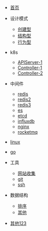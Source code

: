 <!-- docs/_sidebar.md -->

<!-- s -->
* [首页](/zh-cn/)
<!-- * [指南](zh-cn/guide) -->
<!-- * [记录](zh-cn/公司记录/1.md) -->

* 设计模式

  * [创建型](zh-cn/设计模式/创建型_5.md)
  * [结构型](zh-cn/设计模式/结构型_7.md)
  * [行为型](zh-cn/设计模式/行为型_11.md)


* k8s
    * [APIServer-1](zh-cn/K*S/APIServer-1.md)
    * [Controller-1](zh-cn/K*S/Controller-1.md)
    * [Controller-2](zh-cn/K*S/Controller-2.md)
* 中间件
  * [redis](zh-cn/中间件/redis.md)
  * [redis2](zh-cn/中间件/redis2.md)
  * [redis3](zh-cn/中间件/redis3.md)
  * [es](zh-cn/中间件/es.md)
  * [etcd](zh-cn/中间件/etcd.md)
  * [influxdb](zh-cn/中间件/influxdb.md)
  * [nginx](zh-cn/中间件/nginx.md)
  * [rocketmq](zh-cn/中间件/mq.md)

* [linux](zh-cn/linux/linux1.md)

* [go](zh-cn/goland/gmp.md)


* 工具
    * [网站收集](zh-cn/工具/网站收集.md)
    * [git](zh-cn/工具/git.md)
    * [ssh](zh-cn/工具/ssh.md)

* 数据结构
    * [排序](zh-cn/数据结构/排序.md)
    * [其他](zh-cn/数据结构/1.md)
*  [其他123](/zh-cn/涨知识/sql/001.md)